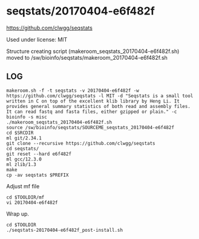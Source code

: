 seqstats/20170404-e6f482f
========================

<https://github.com/clwgg/seqstats>

Used under license:
MIT


Structure creating script (makeroom_seqstats_20170404-e6f482f.sh) moved to /sw/bioinfo/seqstats/makeroom_20170404-e6f482f.sh

LOG
---

    makeroom.sh -f -t seqstats -v 20170404-e6f482f -w https://github.com/clwgg/seqstats -l MIT -d "Seqstats is a small tool written in C on top of the excellent klib library by Heng Li. It provides general summary statistics of both read and assembly files. It can read fastq and fasta files, either gzipped or plain." -c bioinfo -s misc
    ./makeroom_seqstats_20170404-e6f482f.sh 
    source /sw/bioinfo/seqstats/SOURCEME_seqstats_20170404-e6f482f
    cd $SRCDIR
    ml git/2.34.1
    git clone --recursive https://github.com/clwgg/seqstats
    cd seqstats/
    git reset --hard e6f482f
    ml gcc/12.3.0
    ml zlib/1.3
    make
    cp -av seqstats $PREFIX

Adjust mf file

    cd $TOOLDIR/mf
    vi 20170404-e6f482f 

Wrap up.

    cd $TOOLDIR
    ./seqstats-20170404-e6f482f_post-install.sh 
